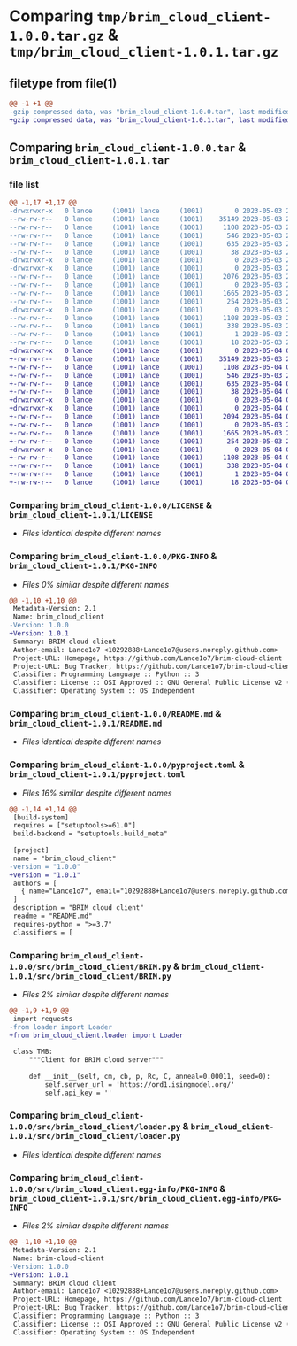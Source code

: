 # Comparing `tmp/brim_cloud_client-1.0.0.tar.gz` & `tmp/brim_cloud_client-1.0.1.tar.gz`

## filetype from file(1)

```diff
@@ -1 +1 @@
-gzip compressed data, was "brim_cloud_client-1.0.0.tar", last modified: Wed May  3 23:58:38 2023, max compression
+gzip compressed data, was "brim_cloud_client-1.0.1.tar", last modified: Thu May  4 00:03:32 2023, max compression
```

## Comparing `brim_cloud_client-1.0.0.tar` & `brim_cloud_client-1.0.1.tar`

### file list

```diff
@@ -1,17 +1,17 @@
-drwxrwxr-x   0 lance     (1001) lance     (1001)        0 2023-05-03 23:58:38.144503 brim_cloud_client-1.0.0/
--rw-rw-r--   0 lance     (1001) lance     (1001)    35149 2023-05-03 22:18:27.000000 brim_cloud_client-1.0.0/LICENSE
--rw-rw-r--   0 lance     (1001) lance     (1001)     1108 2023-05-03 23:58:38.144503 brim_cloud_client-1.0.0/PKG-INFO
--rw-rw-r--   0 lance     (1001) lance     (1001)      546 2023-05-03 23:35:48.000000 brim_cloud_client-1.0.0/README.md
--rw-rw-r--   0 lance     (1001) lance     (1001)      635 2023-05-03 23:55:15.000000 brim_cloud_client-1.0.0/pyproject.toml
--rw-rw-r--   0 lance     (1001) lance     (1001)       38 2023-05-03 23:58:38.144503 brim_cloud_client-1.0.0/setup.cfg
-drwxrwxr-x   0 lance     (1001) lance     (1001)        0 2023-05-03 23:58:38.132503 brim_cloud_client-1.0.0/src/
-drwxrwxr-x   0 lance     (1001) lance     (1001)        0 2023-05-03 23:58:38.140503 brim_cloud_client-1.0.0/src/brim_cloud_client/
--rw-rw-r--   0 lance     (1001) lance     (1001)     2076 2023-05-03 23:26:55.000000 brim_cloud_client-1.0.0/src/brim_cloud_client/BRIM.py
--rw-rw-r--   0 lance     (1001) lance     (1001)        0 2023-05-03 23:32:45.000000 brim_cloud_client-1.0.0/src/brim_cloud_client/__init__.py
--rw-rw-r--   0 lance     (1001) lance     (1001)     1665 2023-05-03 23:25:17.000000 brim_cloud_client-1.0.0/src/brim_cloud_client/loader.py
--rw-rw-r--   0 lance     (1001) lance     (1001)      254 2023-05-03 23:27:16.000000 brim_cloud_client-1.0.0/src/brim_cloud_client/test.py
-drwxrwxr-x   0 lance     (1001) lance     (1001)        0 2023-05-03 23:58:38.144503 brim_cloud_client-1.0.0/src/brim_cloud_client.egg-info/
--rw-rw-r--   0 lance     (1001) lance     (1001)     1108 2023-05-03 23:58:38.000000 brim_cloud_client-1.0.0/src/brim_cloud_client.egg-info/PKG-INFO
--rw-rw-r--   0 lance     (1001) lance     (1001)      338 2023-05-03 23:58:38.000000 brim_cloud_client-1.0.0/src/brim_cloud_client.egg-info/SOURCES.txt
--rw-rw-r--   0 lance     (1001) lance     (1001)        1 2023-05-03 23:58:38.000000 brim_cloud_client-1.0.0/src/brim_cloud_client.egg-info/dependency_links.txt
--rw-rw-r--   0 lance     (1001) lance     (1001)       18 2023-05-03 23:58:38.000000 brim_cloud_client-1.0.0/src/brim_cloud_client.egg-info/top_level.txt
+drwxrwxr-x   0 lance     (1001) lance     (1001)        0 2023-05-04 00:03:32.022728 brim_cloud_client-1.0.1/
+-rw-rw-r--   0 lance     (1001) lance     (1001)    35149 2023-05-03 22:18:27.000000 brim_cloud_client-1.0.1/LICENSE
+-rw-rw-r--   0 lance     (1001) lance     (1001)     1108 2023-05-04 00:03:32.018728 brim_cloud_client-1.0.1/PKG-INFO
+-rw-rw-r--   0 lance     (1001) lance     (1001)      546 2023-05-03 23:35:48.000000 brim_cloud_client-1.0.1/README.md
+-rw-rw-r--   0 lance     (1001) lance     (1001)      635 2023-05-04 00:03:24.000000 brim_cloud_client-1.0.1/pyproject.toml
+-rw-rw-r--   0 lance     (1001) lance     (1001)       38 2023-05-04 00:03:32.022728 brim_cloud_client-1.0.1/setup.cfg
+drwxrwxr-x   0 lance     (1001) lance     (1001)        0 2023-05-04 00:03:32.006728 brim_cloud_client-1.0.1/src/
+drwxrwxr-x   0 lance     (1001) lance     (1001)        0 2023-05-04 00:03:32.014727 brim_cloud_client-1.0.1/src/brim_cloud_client/
+-rw-rw-r--   0 lance     (1001) lance     (1001)     2094 2023-05-04 00:03:06.000000 brim_cloud_client-1.0.1/src/brim_cloud_client/BRIM.py
+-rw-rw-r--   0 lance     (1001) lance     (1001)        0 2023-05-03 23:32:45.000000 brim_cloud_client-1.0.1/src/brim_cloud_client/__init__.py
+-rw-rw-r--   0 lance     (1001) lance     (1001)     1665 2023-05-03 23:25:17.000000 brim_cloud_client-1.0.1/src/brim_cloud_client/loader.py
+-rw-rw-r--   0 lance     (1001) lance     (1001)      254 2023-05-03 23:27:16.000000 brim_cloud_client-1.0.1/src/brim_cloud_client/test.py
+drwxrwxr-x   0 lance     (1001) lance     (1001)        0 2023-05-04 00:03:32.018728 brim_cloud_client-1.0.1/src/brim_cloud_client.egg-info/
+-rw-rw-r--   0 lance     (1001) lance     (1001)     1108 2023-05-04 00:03:31.000000 brim_cloud_client-1.0.1/src/brim_cloud_client.egg-info/PKG-INFO
+-rw-rw-r--   0 lance     (1001) lance     (1001)      338 2023-05-04 00:03:31.000000 brim_cloud_client-1.0.1/src/brim_cloud_client.egg-info/SOURCES.txt
+-rw-rw-r--   0 lance     (1001) lance     (1001)        1 2023-05-04 00:03:31.000000 brim_cloud_client-1.0.1/src/brim_cloud_client.egg-info/dependency_links.txt
+-rw-rw-r--   0 lance     (1001) lance     (1001)       18 2023-05-04 00:03:31.000000 brim_cloud_client-1.0.1/src/brim_cloud_client.egg-info/top_level.txt
```

### Comparing `brim_cloud_client-1.0.0/LICENSE` & `brim_cloud_client-1.0.1/LICENSE`

 * *Files identical despite different names*

### Comparing `brim_cloud_client-1.0.0/PKG-INFO` & `brim_cloud_client-1.0.1/PKG-INFO`

 * *Files 0% similar despite different names*

```diff
@@ -1,10 +1,10 @@
 Metadata-Version: 2.1
 Name: brim_cloud_client
-Version: 1.0.0
+Version: 1.0.1
 Summary: BRIM cloud client
 Author-email: Lance1o7 <10292888+Lance1o7@users.noreply.github.com>
 Project-URL: Homepage, https://github.com/Lance1o7/brim-cloud-client
 Project-URL: Bug Tracker, https://github.com/Lance1o7/brim-cloud-client/issues
 Classifier: Programming Language :: Python :: 3
 Classifier: License :: OSI Approved :: GNU General Public License v2 (GPLv2)
 Classifier: Operating System :: OS Independent
```

### Comparing `brim_cloud_client-1.0.0/README.md` & `brim_cloud_client-1.0.1/README.md`

 * *Files identical despite different names*

### Comparing `brim_cloud_client-1.0.0/pyproject.toml` & `brim_cloud_client-1.0.1/pyproject.toml`

 * *Files 16% similar despite different names*

```diff
@@ -1,14 +1,14 @@
 [build-system]
 requires = ["setuptools>=61.0"]
 build-backend = "setuptools.build_meta"
 
 [project]
 name = "brim_cloud_client"
-version = "1.0.0"
+version = "1.0.1"
 authors = [
   { name="Lance1o7", email="10292888+Lance1o7@users.noreply.github.com" },
 ]
 description = "BRIM cloud client"
 readme = "README.md"
 requires-python = ">=3.7"
 classifiers = [
```

### Comparing `brim_cloud_client-1.0.0/src/brim_cloud_client/BRIM.py` & `brim_cloud_client-1.0.1/src/brim_cloud_client/BRIM.py`

 * *Files 2% similar despite different names*

```diff
@@ -1,9 +1,9 @@
 import requests
-from loader import Loader
+from brim_cloud_client.loader import Loader
 
 class TMB:
     """Client for BRIM cloud server"""
 
     def __init__(self, cm, cb, p, Rc, C, anneal=0.00011, seed=0):
         self.server_url = 'https://ord1.isingmodel.org/'
         self.api_key = ''
```

### Comparing `brim_cloud_client-1.0.0/src/brim_cloud_client/loader.py` & `brim_cloud_client-1.0.1/src/brim_cloud_client/loader.py`

 * *Files identical despite different names*

### Comparing `brim_cloud_client-1.0.0/src/brim_cloud_client.egg-info/PKG-INFO` & `brim_cloud_client-1.0.1/src/brim_cloud_client.egg-info/PKG-INFO`

 * *Files 2% similar despite different names*

```diff
@@ -1,10 +1,10 @@
 Metadata-Version: 2.1
 Name: brim-cloud-client
-Version: 1.0.0
+Version: 1.0.1
 Summary: BRIM cloud client
 Author-email: Lance1o7 <10292888+Lance1o7@users.noreply.github.com>
 Project-URL: Homepage, https://github.com/Lance1o7/brim-cloud-client
 Project-URL: Bug Tracker, https://github.com/Lance1o7/brim-cloud-client/issues
 Classifier: Programming Language :: Python :: 3
 Classifier: License :: OSI Approved :: GNU General Public License v2 (GPLv2)
 Classifier: Operating System :: OS Independent
```

